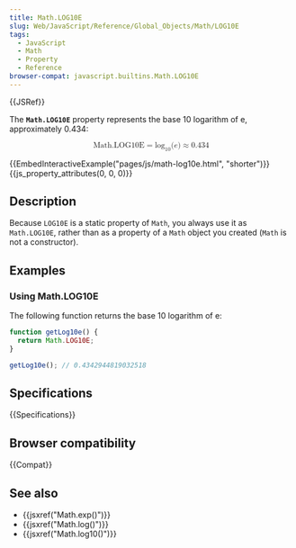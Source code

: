 ```yaml
---
title: Math.LOG10E
slug: Web/JavaScript/Reference/Global_Objects/Math/LOG10E
tags:
  - JavaScript
  - Math
  - Property
  - Reference
browser-compat: javascript.builtins.Math.LOG10E
---
```

{{JSRef}}

The **`Math.LOG10E`** property represents the base 10 logarithm of e,
approximately 0.434:

<math display="block"><semantics><mrow><mstyle mathvariant="monospace"><mi>Math.LOG10E</mi></mstyle><mo>=</mo><msub><mo lspace="0em" rspace="0em">log</mo><mn>10</mn></msub><mo stretchy="false">(</mo><mi>e</mi><mo stretchy="false">)</mo><mo>≈</mo><mn>0.434</mn></mrow><annotation encoding="TeX">\mathtt{\mi{Math.LOG10E}}
\= \log\_10(e) \approx 0.434</annotation></semantics></math>

{{EmbedInteractiveExample("pages/js/math-log10e.html", "shorter")}}{{js_property_attributes(0, 0, 0)}}

## Description

Because `LOG10E` is a static property of `Math`, you always use it as
`Math.LOG10E`, rather than as a property of a `Math` object you created (`Math`
is not a constructor).

## Examples

### Using Math.LOG10E

The following function returns the base 10 logarithm of e:

```js
function getLog10e() {
  return Math.LOG10E;
}

getLog10e(); // 0.4342944819032518
```

## Specifications

{{Specifications}}

## Browser compatibility

{{Compat}}

## See also

*   {{jsxref("Math.exp()")}}
*   {{jsxref("Math.log()")}}
*   {{jsxref("Math.log10()")}}
